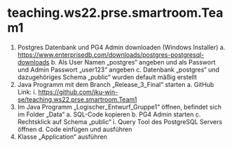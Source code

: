 # teaching.ws22.prse.smartroom.Team1
1)	Postgres Datenbank und PG4 Admin downloaden (Windows Installer)
  a.	https://www.enterprisedb.com/downloads/postgres-postgresql-downloads
  b.	Als User Namen „postgres“ angeben und als Passwort und Admin Passwort „user123“ angeben 
  c.	Datenbank „postgres“ und dazugehöriges Schema „public“ wurden default mäßig erstellt
2)	Java Programm mit dem Branch „Release_3_Final“ starten
  a.	GitHub Link:
  i.	https://github.com/jku-win-se/teaching.ws22.prse.smartroom.Team1
3)	Im Java Programm „Logischer_Entwurf_Gruppe1“ öffnen, befindet sich im Folder „Data“
  a.	SQL-Code kopieren
  b.	PG4 Admin starten
  c.	Rechtsklick auf Schema „public“ 
  i.	Query Tool des PostgreSQL Servers öffnen
  d.	Code einfügen und ausführen
4)	Klasse „Application“ ausführen
